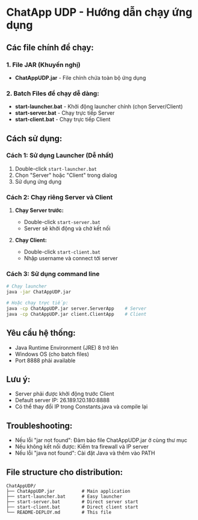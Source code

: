 # ChatApp UDP - Hướng dẫn chạy ứng dụng

## Các file chính để chạy:

### 1. File JAR (Khuyến nghị)

-   **ChatAppUDP.jar** - File chính chứa toàn bộ ứng dụng

### 2. Batch Files để chạy dễ dàng:

-   **start-launcher.bat** - Khởi động launcher chính (chọn Server/Client)
-   **start-server.bat** - Chạy trực tiếp Server
-   **start-client.bat** - Chạy trực tiếp Client

## Cách sử dụng:

### Cách 1: Sử dụng Launcher (Dễ nhất)

1. Double-click `start-launcher.bat`
2. Chọn "Server" hoặc "Client" trong dialog
3. Sử dụng ứng dụng

### Cách 2: Chạy riêng Server và Client

1. **Chạy Server trước:**

    - Double-click `start-server.bat`
    - Server sẽ khởi động và chờ kết nối

2. **Chạy Client:**
    - Double-click `start-client.bat`
    - Nhập username và connect tới server

### Cách 3: Sử dụng command line

```bash
# Chạy launcher
java -jar ChatAppUDP.jar

# Hoặc chạy trực tiếp:
java -cp ChatAppUDP.jar server.ServerApp    # Server
java -cp ChatAppUDP.jar client.ClientApp    # Client
```

## Yêu cầu hệ thống:

-   Java Runtime Environment (JRE) 8 trở lên
-   Windows OS (cho batch files)
-   Port 8888 phải available

## Lưu ý:

-   Server phải được khởi động trước Client
-   Default server IP: 26.189.120.180:8888
-   Có thể thay đổi IP trong Constants.java và compile lại

## Troubleshooting:

-   Nếu lỗi "jar not found": Đảm bảo file ChatAppUDP.jar ở cùng thư mục
-   Nếu không kết nối được: Kiểm tra firewall và IP server
-   Nếu lỗi "java not found": Cài đặt Java và thêm vào PATH

## File structure cho distribution:

```
ChatAppUDP/
├── ChatAppUDP.jar          # Main application
├── start-launcher.bat      # Easy launcher
├── start-server.bat        # Direct server start
├── start-client.bat        # Direct client start
└── README-DEPLOY.md        # This file
```
